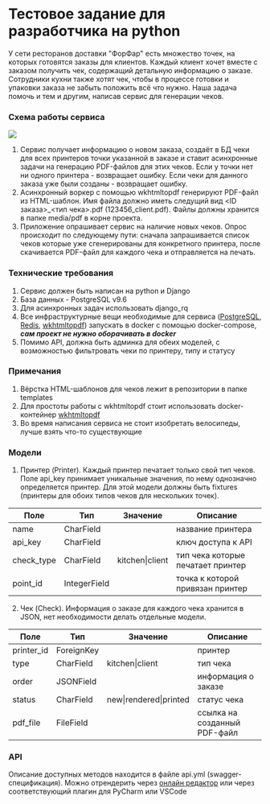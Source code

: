 # Тестовое задание для разработчика на python

У сети ресторанов доставки "ФорФар" есть множество точек, на которых готовятся заказы для клиентов.
Каждый клиент хочет вместе с заказом получить чек, содержащий детальную информацию о заказе.
Сотрудники кухни также хотят чек, чтобы в процессе готовки и упаковки заказа не забыть положить всё что нужно.
Наша задача помочь и тем и другим, написав сервис для генерации чеков.

### Схема работы сервиса

![][arch]

1. Сервис получает информацию о новом заказа, создаёт в БД чеки для всех принтеров точки указанной в заказе и ставит асинхронные задачи на генерацию PDF-файлов для этих чеков. Если у точки нет ни одного принтера - возвращает ошибку. Если чеки для данного заказа уже были созданы - возвращает ошибку.
2. Асинхронный воркер с помощью wkhtmltopdf генерируют PDF-файл из HTML-шаблон. Имя файла должно иметь следущий вид <ID заказа>\_<тип чека>.pdf (123456_client.pdf).
   Файлы должны хранится в папке media/pdf в корне проекта.
3. Приложение опрашивает сервис на наличие новых чеков. Опрос происходит по следующему пути: сначала запрашивается список чеков которые уже сгенерированы для конкретного принтера, после скачивается PDF-файл для каждого чека и отправляется на печать.

### Технические требования

1. Сервис должен быть написан на python и Django
2. База данных - PostgreSQL v9.6
3. Для асинхронных задач использовать django_rq
4. Все инфраструктурные вещи необходимые для сервиса ([PostgreSQL], [Redis], [wkhtmltopdf]) запускать в docker с помощью docker-compose, **_сам проект не нужно оборачивать в docker_**
5. Помимо API, должна быть админка для обеих моделей, с возможностью фильтровать чеки по принтеру, типу и статусу

### Примечания

1. Вёрстка HTML-шаблонов для чеков лежит в репозитории в папке templates
2. Для простоты работы с wkhtmltopdf стоит использовать docker-контейнер [wkhtmltopdf]
3. Во время написания сервиса не стоит изобретать велосипеды, лучше взять что-то существующие

### Модели

1. Принтер (Printer). Каждый принтер печатает только свой тип чеков. Поле api_key принимает уникальные значения, по нему
   однозначно определяется принтер. Для этой модели должны быть fixtures (принтеры для обоих типов чеков для нескольких точек).

| Поле       | Тип          | Значение        | Описание                          |
| ---------- | ------------ | --------------- | --------------------------------- |
| name       | CharField    |                 | название принтера                 |
| api_key    | CharField    |                 | ключ доступа к API                |
| check_type | CharField    | kitchen\|client | тип чека которые печатает принтер |
| point_id   | IntegerField |                 | точка к которой привязан принтер  |

2. Чек (Check). Информация о заказе для каждого чека хранится в JSON, нет необходимости делать отдельные модели.

| Поле       | Тип        | Значение               | Описание                     |
| ---------- | ---------- | ---------------------- | ---------------------------- |
| printer_id | ForeignKey |                        | принтер                      |
| type       | CharField  | kitchen\|client        | тип чека                     |
| order      | JSONField  |                        | информация о заказе          |
| status     | CharField  | new\|rendered\|printed | статус чека                  |
| pdf_file   | FileField  |                        | ссылка на созданный PDF-файл |

### API

Описание доступных методов находится в файле api.yml (swagger-спецификация). Можно отрендерить через [онлайн редактор][swagger] или через соответствующий плагин для PyCharm или VSCode

[wkhtmltopdf]: https://hub.docker.com/r/openlabs/docker-wkhtmltopdf-aas/
[postgresql]: https://hub.docker.com/_/postgres/
[redis]: https://hub.docker.com/_/redis/
[swagger]: https://editor.swagger.io/
[arch]: images/arch.png